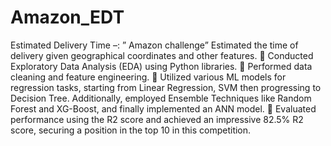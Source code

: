 # Amazon_EDT

Estimated Delivery Time –: ” Amazon challenge” Estimated the time of delivery given geographical coordinates and other features.
 Conducted Exploratory Data Analysis (EDA) using Python libraries.
 Performed data cleaning and feature engineering.
 Utilized various ML models for regression tasks, starting from Linear Regression, SVM then progressing to Decision Tree. Additionally, employed Ensemble Techniques like Random Forest and XG-Boost, and finally implemented an ANN model.
 Evaluated performance using the R2 score and achieved an impressive 82.5% R2 score, securing a position in the top 10 in this competition.
